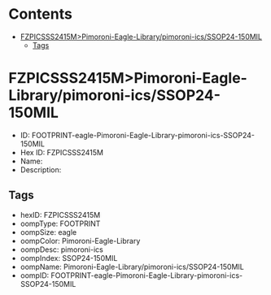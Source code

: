 



Contents
========

* [FZPICSSS2415M>Pimoroni-Eagle-Library/pimoroni-ics/SSOP24-150MIL](#fzpicsss2415mpimoroni-eagle-librarypimoroni-icsssop24-150mil)
	* [Tags](#tags)

# FZPICSSS2415M>Pimoroni-Eagle-Library/pimoroni-ics/SSOP24-150MIL

- ID: FOOTPRINT-eagle-Pimoroni-Eagle-Library-pimoroni-ics-SSOP24-150MIL
- Hex ID: FZPICSSS2415M
- Name: 
- Description: 

## Tags

- hexID: FZPICSSS2415M
- oompType: FOOTPRINT
- oompSize: eagle
- oompColor: Pimoroni-Eagle-Library
- oompDesc: pimoroni-ics
- oompIndex: SSOP24-150MIL
- oompName: Pimoroni-Eagle-Library/pimoroni-ics/SSOP24-150MIL
- oompID: FOOTPRINT-eagle-Pimoroni-Eagle-Library-pimoroni-ics-SSOP24-150MIL
